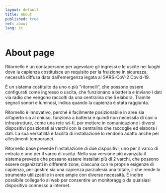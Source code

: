 ```yaml
---
layout: default
title: About
published: true
ref: about
lang: it
---
```


# About page

Ritornello è un contapersone​ per agevolare gli ingressi e le uscite nei luoghi dove la capienza costituisce un requisito per la fruizione in sicurezza, necessità diffusa data dall'emergenza legata al SARS-CoV-2 Covid-19.

È un ​sistema costituito da uno o più “ritornelli”​, che possono essere configurati come ingresso o uscita, che funzionano a batteria e inviano i dati via radio che vengono raccolti da una ​centralina​ che li elabora. Tramite segnali sonori e luminosi, indica quando la capienza​ è stata raggiunta.

Ritornello è​ ​innovativo, perché è facilmente posizionabile in aree sia all’aperto sia al chiuso, ​funziona a batteria e quindi non necessita di cavi o infrastrutture​, come una rete wi-fi, per mettere in comunicazione i diversi dispositivi posizionati ai varchi con la centralina che raccoglie ed elabora i dati. La sua versatilità e facilità di installazione lo rendono ​adatto anche per allestimenti temporanei​.

Ritornello base​ prevede l'installazione di due dispositivi, uno per il varco di entrata e uno per il varco di uscita.
Nella sua versione più avanzata il sistema prevede che possano essere installati più di 2 varchi, che possono essere organizzati in differenti zone, ciascuna con le proprie esigenze di capienza, per gestire sia una ​capienza parziale​ sia una ​totale​, il che rende lo strumento utilizzabile in aree ampie con diverse necessità. É inoltre possibile collegarlo al web per consentire un monitoraggio da qualsiasi dispositivo connesso a internet.